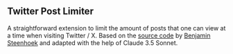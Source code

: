 Twitter Post Limiter
--------------------

A straightforward extension to limit the amount of posts that one can view at a time when visiting Twitter / X. Based on the [source code](https://gist.github.com/bstee615/1f4aa8a6d63dc74aff53dac17d287d91) by [Benjamin Steenhoek](https://github.com/bstee615) and adapted with the help of Claude 3.5 Sonnet.
